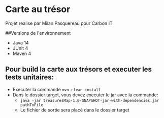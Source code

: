 # Carte au trésor

Projet realise par Milan Pasquereau pour Carbon IT

##Versions de l'environnement
- Java 14
- JUnit 4
- Maven 4

## Pour build la carte aux trésors et executer les tests unitaires:
- Executer la commande `mvn clean install`
- Dans le dossier target, vous devez executer le jar avec la commande:
  - `java -jar treasuresMap-1.0-SNAPSHOT-jar-with-dependencies.jar pathToFile`
  - Le fichier de sortie sera placé dans le dossier target